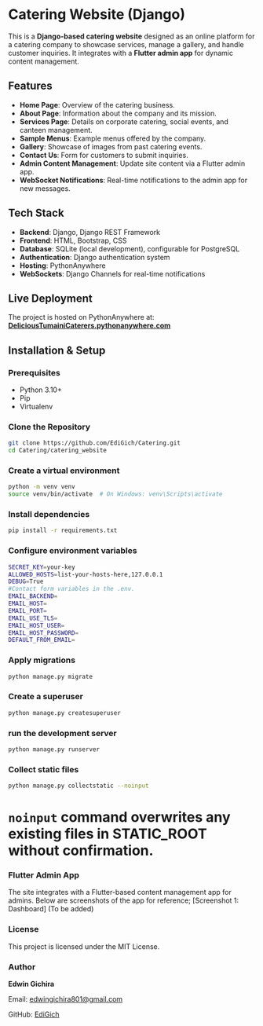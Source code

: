 # Catering Website (Django)

This is a **Django-based catering website** designed as an online platform for a catering company to showcase services, manage a gallery, and handle customer inquiries. It integrates with a **Flutter admin app** for dynamic content management.

## Features

- **Home Page**: Overview of the catering business.
- **About Page**: Information about the company and its mission.
- **Services Page**: Details on corporate catering, social events, and canteen management.
- **Sample Menus**: Example menus offered by the company.
- **Gallery**: Showcase of images from past catering events.
- **Contact Us**: Form for customers to submit inquiries.
- **Admin Content Management**: Update site content via a Flutter admin app.
- **WebSocket Notifications**: Real-time notifications to the admin app for new messages.

## Tech Stack

- **Backend**: Django, Django REST Framework
- **Frontend**: HTML, Bootstrap, CSS
- **Database**: SQLite (local development), configurable for PostgreSQL
- **Authentication**: Django authentication system
- **Hosting**: PythonAnywhere
- **WebSockets**: Django Channels for real-time notifications

## Live Deployment

The project is hosted on PythonAnywhere at:  
[**DeliciousTumainiCaterers.pythonanywhere.com**](https://delicioustumainicaterers.pythonanywhere.com/)

## Installation & Setup

### Prerequisites

- Python 3.10+
- Pip
- Virtualenv

### Clone the Repository

```sh
git clone https://github.com/EdiGich/Catering.git
cd Catering/catering_website
```

### Create a virtual environment

```sh
python -m venv venv
source venv/bin/activate  # On Windows: venv\Scripts\activate
```

### Install dependencies

```sh
pip install -r requirements.txt
```

### Configure environment variables

```sh
SECRET_KEY=your-key
ALLOWED_HOSTS=list-your-hosts-here,127.0.0.1
DEBUG=True
#Contact form variables in the .env.
EMAIL_BACKEND=
EMAIL_HOST=
EMAIL_PORT=
EMAIL_USE_TLS=
EMAIL_HOST_USER=
EMAIL_HOST_PASSWORD=
DEFAULT_FROM_EMAIL=

```

### Apply migrations

```sh
python manage.py migrate
```

### Create a superuser

```sh
python manage.py createsuperuser
```

### run the development server

```sh
python manage.py runserver
```

### Collect static files

```sh
python manage.py collectstatic --noinput
```

# `noinput` command overwrites any existing files in STATIC_ROOT without confirmation.

### Flutter Admin App

The site integrates with a Flutter-based content management app for admins. Below are screenshots of the app for reference;
[Screenshot 1: Dashboard] (To be added)

### License

This project is licensed under the MIT License.

### Author

**Edwin Gichira**

Email: [edwingichira801@gmail.com](mailto:edwingichira801@gmail.com)

GitHub: [EdiGich](http://github.com/EdiGich)

